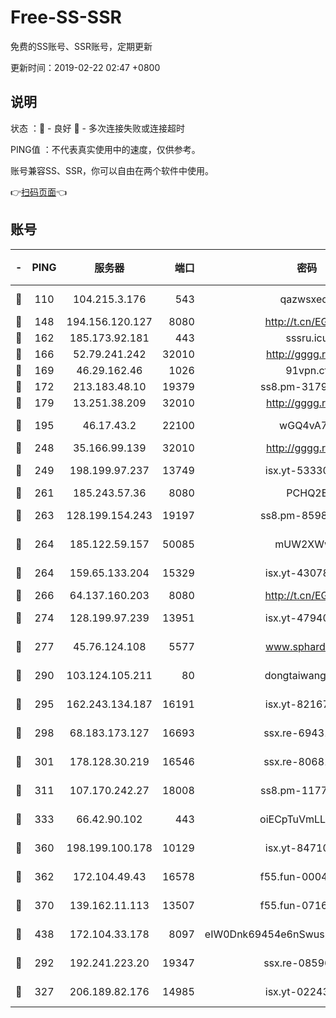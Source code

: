 # Free-SS-SSR

免费的SS账号、SSR账号，定期更新

更新时间：2019-02-22 02:47 +0800

## 说明

状态     ：🙂 - 良好 🙁 - 多次连接失败或连接超时

PING值   ：不代表真实使用中的速度，仅供参考。

账号兼容SS、SSR，你可以自由在两个软件中使用。

👉[扫码页面](https://liesauer.github.io/free-ss-ssr.github.io/)👈

## 账号

|-|PING|服务器|端口|密码|加密方式|区域|
|:----:|:----:|:-----:|-----:|:----:|:----:|:----:|
|🙂|110|104.215.3.176|543|qazwsxedc|aes-256-gcm|JP|
|🙂|148|194.156.120.127|8080|http://t.cn/EGJIyrl|rc4-md5|RU|
|🙂|162|185.173.92.181|443|sssru.icu|rc4-md5|RU|
|🙂|166|52.79.241.242|32010|http://gggg.rocks|chacha20|KR|
|🙂|169|46.29.162.46|1026|91vpn.cf|rc4-md5|RU|
|🙂|172|213.183.48.10|19379|ss8.pm-31791178|rc4-md5|RU|
|🙂|179|13.251.38.209|32010|http://gggg.rocks|chacha20|SG|
|🙂|195|46.17.43.2|22100|wGQ4vA7D|aes-256-gcm|RU|
|🙂|248|35.166.99.139|32010|http://gggg.rocks|chacha20|US|
|🙂|249|198.199.97.237|13749|isx.yt-53330366|aes-256-cfb|US|
|🙂|261|185.243.57.36|8080|PCHQ2E|rc4-md5|US|
|🙂|263|128.199.154.243|19197|ss8.pm-85981063|aes-256-cfb|SG|
|🙂|264|185.122.59.157|50085|mUW2XWw8|aes-256-cfb|GB|
|🙂|264|159.65.133.204|15329|isx.yt-43078354|aes-256-cfb|SG|
|🙂|266|64.137.160.203|8080|http://t.cn/EGJIyrl|rc4-md5|CA|
|🙂|274|128.199.97.239|13951|isx.yt-47940665|aes-256-cfb|SG|
|🙂|277|45.76.124.108|5577|www.sphard.com|aes-256-cfb|AU|
|🙂|290|103.124.105.211|80|dongtaiwang.com|aes-256-cfb|US|
|🙂|295|162.243.134.187|16191|isx.yt-82167280|aes-256-cfb|US|
|🙂|298|68.183.173.127|16693|ssx.re-69431278|aes-256-cfb|US|
|🙂|301|178.128.30.219|16546|ssx.re-80681280|aes-256-cfb|SG|
|🙂|311|107.170.242.27|18008|ss8.pm-11776120|aes-256-cfb|US|
|🙂|333|66.42.90.102|443|oiECpTuVmLLxk4Ts|aes-256-cfb|US|
|🙂|360|198.199.100.178|10129|isx.yt-84710881|aes-256-cfb|US|
|🙂|362|172.104.49.43|16578|f55.fun-00042249|aes-256-cfb|SG|
|🙂|370|139.162.11.113|13507|f55.fun-07160199|aes-256-cfb|SG|
|🙂|438|172.104.33.178|8097|eIW0Dnk69454e6nSwuspv9DmS201tQ0D|aes-256-cfb|SG|
|🙂|292|192.241.223.20|19347|ssx.re-08596649|aes-256-cfb|US|
|🙂|327|206.189.82.176|14985|isx.yt-02243397|aes-256-cfb|SG|
